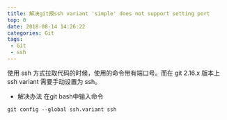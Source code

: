 ```yaml
---
title: 解决git报ssh variant 'simple' does not support setting port
top: 0
date: 2018-08-14 14:26:22
categories: Git
tags:
 - Git
 - ssh
---
```


使用 ssh 方式拉取代码的时候，使用的命令带有端口号。而在 git 2.16.x 版本上 ssh variant 需要手动设置为 ssh。
* 解决办法
在git bash中输入命令

```
git config --global ssh.variant ssh
```

